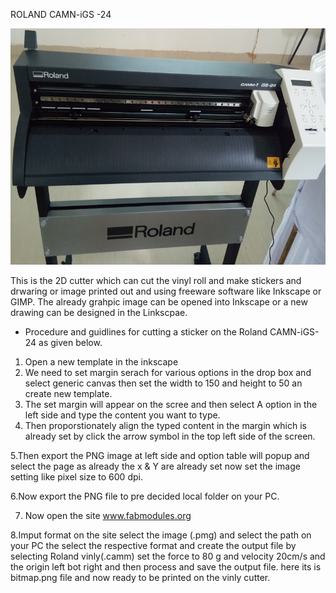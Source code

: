  ROLAND CAMN-iGS -24  
 
 ![](img/Vinylcutter.jpg) 

 This is the 2D cutter which can cut the vinyl roll and make stickers and drwaring or image printed out and using freeware software like Inkscape or GIMP. The already grahpic image can be opened into Inkscape or a new drawing can be designed in the Linkscpae. 
 * Procedure and guidlines for cutting a sticker on the Roland CAMN-iGS-24 as given below. 
 1. Open a new template in the inkscape 
 2. We need to set margin serach for various options in the drop box and select generic canvas then set the width to 150 and height to 50 an create new template.
 3. The set margin will appear on the scree and then select A option in the left side and type the content you want to type.
 4. Then proporstionately align the typed content in the margin which is already set by click the arrow symbol in the top left side of the screen. 

 5.Then export the PNG image at left side and option table will popup and select the page as already the x & Y are already set now set the image setting like pixel size to 600 dpi. 

 6.Now export the PNG file to pre decided local folder on your PC. 
 
 7. Now open the site www.fabmodules.org 

 8.Imput format on the site select the image (.pmg) and select the path on your PC the select the respective format and create the output file by selecting Roland vinly(.camm) set the force to 80 g  and velocity 20cm/s and the origin left bot right and then process and save the output file. here its is bitmap.png file and now ready to be printed on the vinly cutter.